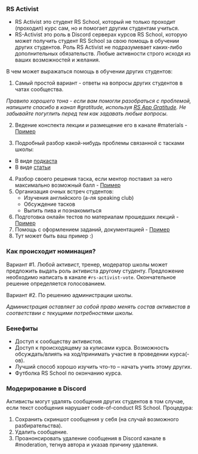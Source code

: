 ### RS Activist

- RS Activist это студент RS School, который не только проходит (проходил) курс сам, но и помогает другим студентам учиться.
- RS-Activist это роль в Discord серверах курсов RS School, которую может получить студент RS School за свою помощь в обучении других студентов. Роль RS Activist не подразумевает каких-либо дополнительных обязательств. Любые активности строго исходя из ваших возможностей и желания.

В чем может выражаться помощь в обучении других студентов:

1. Самый простой вариант - ответы на вопросы других студентов в чатах сообщества.

_Правило хорошего тона - если вам помогли разобраться с проблемой, напишите спасибо в канал #gratitude, используя [RS App Gratitude](https://app.rs.school/gratitude). Не забывайте погуглить перед тем как задавать любые вопросы._

2. Ведение конспекта лекции и размещение его в канале #materials - [Пример](https://www.evernote.com/shard/s368/client/snv?noteGuid=b1359883-2b9e-419a-b9de-dd959fc05f05&noteKey=97c0f19486d851b3&sn=https%3A%2F%2Fwww.evernote.com%2Fshard%2Fs368%2Fsh%2Fb1359883-2b9e-419a-b9de-dd959fc05f05%2F97c0f19486d851b3&title=Git)

3. Подробный разбор какой-нибудь проблемы связанной с тасками школы:

- В виде [подкаста](https://www.youtube.com/watch?v=d9_lapUSuu0&feature=youtu.be)
- В виде [статьи](https://gist.github.com/uniorunr/112975fb69ccd2b1a8731a5f5daaced0)

4. Разбор своего решения таска, если ментор поставил за него максимально возможный балл - [Пример](https://www.youtube.com/watch?v=1_phuaJ5ZNM&feature=youtu.be)
5. Организация очных встреч студентов:
   - Изучения английского (а-ля speaking club)
   - Обсуждение тасков
   - Выпить пива и познакомиться
6. Подготовка онлайн тестов по материалам прошедших лекций - [Пример](https://github.com/rolling-scopes-school/tasks/issues/50)
7. Помощь с оформлением заданий, документацией - [Пример](https://github.com/rolling-scopes-school/tasks/pull/53)
8. Тут может быть ваш пример :)

### Как происходит номинация?

Вариант #1. Любой активист, тренер, модератор школы может предложить выдать роль активиста другому студенту. Предложение необходимо написать в канале `#rs-activist-vote`. Окончательное решение определяется голосованием.

Вариант #2. По решению администрации школы.

_Администрация оставляет за собой право менять состав активистов в соответствии с текущими потребностями школы._

### Бенефиты

- Доступ к сообществу активистов.
- Доступ к происходящему за кулисами курса. Возможность обсуждать/влиять на ход/принимать участие в проведении курса(-ов).
- Лучший способ хорошо изучить что-то – начать учить этому других.
- Футболка RS School по окончанию курса.

### Модерирование в Discord

Активисты могут удалять сообщения других студентов в том случае, если текст сообщения нарушает code-of-conduct RS School. Процедура:

1.  Сохранить скриншот сообщения у себя (на случай возможного разбирательства).
2.  Удалить сообщение.
3.  Проанонсировать удаление сообщения в Discord канале в #moderation, тегнув автора и указав причину удаления.
